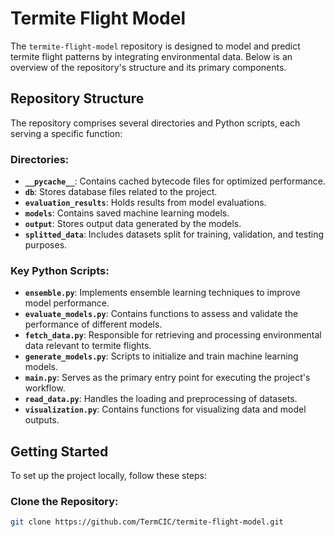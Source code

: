 # Termite Flight Model

The `termite-flight-model` repository is designed to model and predict termite flight patterns by integrating environmental data. Below is an overview of the repository's structure and its primary components.

## Repository Structure

The repository comprises several directories and Python scripts, each serving a specific function:

### Directories:
- **`__pycache__`**: Contains cached bytecode files for optimized performance.
- **`db`**: Stores database files related to the project.
- **`evaluation_results`**: Holds results from model evaluations.
- **`models`**: Contains saved machine learning models.
- **`output`**: Stores output data generated by the models.
- **`splitted_data`**: Includes datasets split for training, validation, and testing purposes.

### Key Python Scripts:
- **`ensemble.py`**: Implements ensemble learning techniques to improve model performance.
- **`evaluate_models.py`**: Contains functions to assess and validate the performance of different models.
- **`fetch_data.py`**: Responsible for retrieving and processing environmental data relevant to termite flights.
- **`generate_models.py`**: Scripts to initialize and train machine learning models.
- **`main.py`**: Serves as the primary entry point for executing the project's workflow.
- **`read_data.py`**: Handles the loading and preprocessing of datasets.
- **`visualization.py`**: Contains functions for visualizing data and model outputs.

## Getting Started

To set up the project locally, follow these steps:

### Clone the Repository:
```bash
git clone https://github.com/TermCIC/termite-flight-model.git

